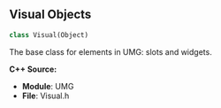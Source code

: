 ## Visual Objects

```python
class Visual(Object)
```

The base class for elements in UMG: slots and widgets.

**C++ Source:**

- **Module**: UMG
- **File**: Visual.h

<a id="unreal.Widget"></a>